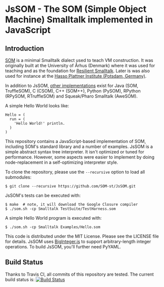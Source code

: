 JsSOM - The SOM (Simple Object Machine) Smalltalk implemented in JavaScript
===========================================================================

Introduction
------------

[SOM][SOM-st] is a minimal Smalltalk dialect used to teach VM construction. It
was originally built at the University of Århus (Denmark) where it was used for
teaching and as the foundation for [Resilient Smalltalk][RS]. Later is was also
used for instance at the [Hasso Plattner Institute (Potsdam, Germany)][SOM].

In addition to JsSOM, [other implementations][github] exist for Java (SOM,
TruffleSOM), C (CSOM), C++ (SOM++), Python (PySOM), RPython (RPySOM,
RTruffleSOM) and Squeak/Pharo Smalltalk (AweSOM).

A simple Hello World looks like:

```Smalltalk
Hello = (
  run = (
    'Hello World!' println.
  )
)
```

This repository contains a JavaScript-based implementation of SOM, including
SOM's standard library and a number of examples. JsSOM is a simple abstract
syntax tree interpreter. It isn't optimized or tuned for performance. However,
some aspects were easier to implement by doing node-replacement in a
self-optimizing interpreter style.

To clone the repository, please use the `--recursive` option to load all 
submodules:

    $ git clone --recursive https://github.com/SOM-st/JsSOM.git

JsSOM's tests can be executed with:

    $ make  # note, it will download the Google Closure compiler
    $ ./som.sh -cp Smalltalk TestSuite/TestHarness.som
   
A simple Hello World program is executed with:

    $ ./som.sh -cp Smalltalk Examples/Hello.som

This code is distributed under the MIT License. Please see the LICENSE file for
details. JsSOM uses [BigInteger.js][big-int] to support arbitrary-length
integer operations. To build JsSOM, you'll further need PyYAML.

Build Status
------------

Thanks to Travis CI, all commits of this repository are tested.
The current build status is: [![Build Status](https://travis-ci.org/SOM-st/JsSOM.png?branch=master)](https://travis-ci.org/SOM-st/JsSOM)

 [SOM-st]: http://som-st.github.io
 [github]: http://github.com/SOM-st/
 [SOM]:    http://www.hpi.uni-potsdam.de/hirschfeld/projects/som/
 [RS]:     http://dx.doi.org/10.1016/j.cl.2005.02.003
 [big-int]:https://www.npmjs.org/package/big-integer
